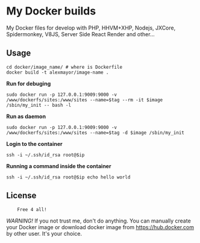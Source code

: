 # My Docker builds
My Docker files for develop with PHP, HHVM+XHP, Nodejs, JXCore, Spidermonkey, V8JS, Server Side React Render and other...

## Usage

    cd docker/image_name/ # where is Dockerfile
    docker build -t alexmayor/image-name .

**Run for debuging**

    sudo docker run -p 127.0.0.1:9009:9000 -v /www/dockerfs/sites:/www/sites --name=$tag --rm -it $image /sbin/my_init -- bash -l

**Run as daemon**

    sudo docker run -p 127.0.0.1:9009:9000 -v /www/dockerfs/sites:/www/sites --name=$tag -d $image /sbin/my_init


**Login to the container**

    ssh -i ~/.ssh/id_rsa root@$ip

**Running a command inside the container**

    ssh -i ~/.ssh/id_rsa root@$ip echo hello world



## License

        Free 4 all!

_WARNING!_ If you not trust me, don't do anything. You can manually create your Docker image or download docker image from https://hub.docker.com by other user. It's your choice.
